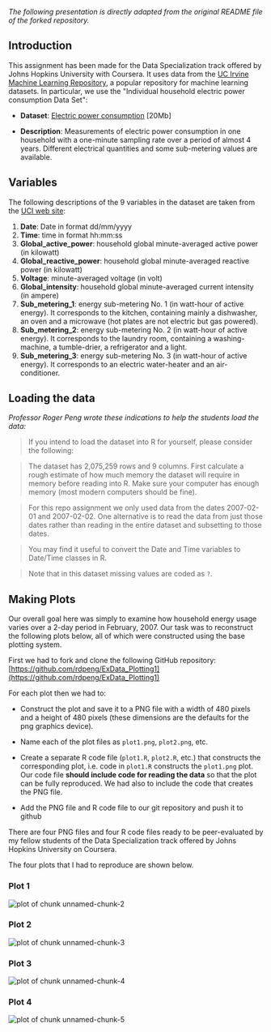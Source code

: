 *The following presentation is directly adapted from the original README file of the forked repository.*  

## Introduction

This assignment has been made for the Data Specialization track offered by Johns Hopkins University with Coursera.
It uses data from
the <a href="http://archive.ics.uci.edu/ml/">UC Irvine Machine
Learning Repository</a>, a popular repository for machine learning
datasets. In particular, we use the "Individual household
electric power consumption Data Set":


* <b>Dataset</b>: <a href="https://d396qusza40orc.cloudfront.net/exdata%2Fdata%2Fhousehold_power_consumption.zip">Electric power consumption</a> [20Mb]

* <b>Description</b>: Measurements of electric power consumption in
one household with a one-minute sampling rate over a period of almost
4 years. Different electrical quantities and some sub-metering values
are available.

## Variables

The following descriptions of the 9 variables in the dataset are taken
from
the <a href="https://archive.ics.uci.edu/ml/datasets/Individual+household+electric+power+consumption">UCI
web site</a>:

<ol>
<li><b>Date</b>: Date in format dd/mm/yyyy </li>
<li><b>Time</b>: time in format hh:mm:ss </li>
<li><b>Global_active_power</b>: household global minute-averaged active power (in kilowatt) </li>
<li><b>Global_reactive_power</b>: household global minute-averaged reactive power (in kilowatt) </li>
<li><b>Voltage</b>: minute-averaged voltage (in volt) </li>
<li><b>Global_intensity</b>: household global minute-averaged current intensity (in ampere) </li>
<li><b>Sub_metering_1</b>: energy sub-metering No. 1 (in watt-hour of active energy). It corresponds to the kitchen, containing mainly a dishwasher, an oven and a microwave (hot plates are not electric but gas powered). </li>
<li><b>Sub_metering_2</b>: energy sub-metering No. 2 (in watt-hour of active energy). It corresponds to the laundry room, containing a washing-machine, a tumble-drier, a refrigerator and a light. </li>
<li><b>Sub_metering_3</b>: energy sub-metering No. 3 (in watt-hour of active energy). It corresponds to an electric water-heater and an air-conditioner.</li>
</ol>

## Loading the data

*Professor Roger Peng wrote these indications to help the students load the data:*

> If you intend to load the dataset into R for yourself, please consider the following:

> The dataset has 2,075,259 rows and 9 columns. First
calculate a rough estimate of how much memory the dataset will require
in memory before reading into R. Make sure your computer has enough
memory (most modern computers should be fine).

> For this repo assignment we only used data from the dates 2007-02-01 and
2007-02-02. One alternative is to read the data from just those dates
rather than reading in the entire dataset and subsetting to those
dates.

> You may find it useful to convert the Date and Time variables to
Date/Time classes in R.

> Note that in this dataset missing values are coded as `?`.


## Making Plots

Our overall goal here was simply to examine how household energy usage
varies over a 2-day period in February, 2007. Our task was to
reconstruct the following plots below, all of which were constructed
using the base plotting system.

First we had to fork and clone the following GitHub repository:
[https://github.com/rdpeng/ExData_Plotting1](https://github.com/rdpeng/ExData_Plotting1)


For each plot then we had to:

* Construct the plot and save it to a PNG file with a width of 480
pixels and a height of 480 pixels (these dimensions are the defaults for the png graphics device).

* Name each of the plot files as `plot1.png`, `plot2.png`, etc.

* Create a separate R code file (`plot1.R`, `plot2.R`, etc.) that
constructs the corresponding plot, i.e. code in `plot1.R` constructs
the `plot1.png` plot. Our code file **should include code for reading
the data** so that the plot can be fully reproduced. We had also to
include the code that creates the PNG file.

* Add the PNG file and R code file to our git repository and push it to github

There are four PNG files and four R code files ready to be peer-evaluated by my fellow students of the Data Specialization track offered by Johns Hopkins University on Coursera.


The four plots that I had to reproduce are shown below. 


### Plot 1


![plot of chunk unnamed-chunk-2](figure/unnamed-chunk-2.png) 


### Plot 2

![plot of chunk unnamed-chunk-3](figure/unnamed-chunk-3.png) 


### Plot 3

![plot of chunk unnamed-chunk-4](figure/unnamed-chunk-4.png) 


### Plot 4

![plot of chunk unnamed-chunk-5](figure/unnamed-chunk-5.png) 

